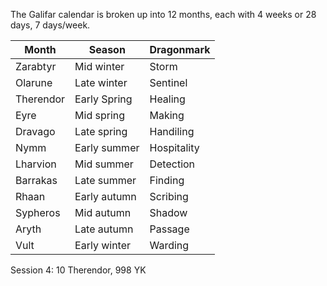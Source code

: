 The Galifar calendar is broken up into 12 months, each with 4 weeks or 28 days, 7 days/week.

| Month     | Season       | Dragonmark  |
| --------- | ------------ | ----------- |
| Zarabtyr  | Mid winter   | Storm       |
| Olarune   | Late winter  | Sentinel    |
| Therendor | Early Spring | Healing     |
| Eyre      | Mid spring   | Making      |
| Dravago   | Late spring  | Handiling   |
| Nymm      | Early summer | Hospitality |
| Lharvion  | Mid summer   | Detection   |
| Barrakas  | Late summer  | Finding     |
| Rhaan     | Early autumn | Scribing    |
| Sypheros  | Mid autumn   | Shadow      |
| Aryth     | Late autumn  | Passage     |
| Vult      | Early winter | Warding     |
Session 4: 10 Therendor, 998 YK